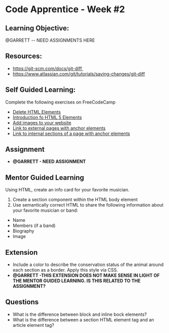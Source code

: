 # Code Apprentice - Week #2

## Learning Objective:
@GARRETT -- NEED ASSIGNMENTS HERE

## Resources:
* https://git-scm.com/docs/git-diff 
* https://www.atlassian.com/git/tutorials/saving-changes/git-diff

## Self Guided Learning:

Complete the following exercises on FreeCodeCamp
* [Delete HTML Elements](https://learn.freecodecamp.org/responsive-web-design/basic-html-and-html5/delete-html-elements/)
* [Introduction fo HTML 5 Elements](https://learn.freecodecamp.org/responsive-web-design/basic-html-and-html5/introduction-to-html5-elements/)
* [Add images to your website](https://learn.freecodecamp.org/responsive-web-design/basic-html-and-html5/add-images-to-your-website/)
* [Link to external pages with anchor elements](https://learn.freecodecamp.org/responsive-web-design/basic-html-and-html5/link-to-external-pages-with-anchor-elements/)
* [Link to internal sections of a page with anchor elements](https://learn.freecodecamp.org/responsive-web-design/basic-html-and-html5/link-to-internal-sections-of-a-page-with-anchor-elements/)
    
## Assignment
* **@GARRETT - NEED ASSIGNMENT**

## Mentor Guided Learning
Using HTML, create an info card for your favorite musician.

1. Create a section component within the HTML body element
2. Use semantically correct HTML to share the following information about your favorite musician or band:
* Name
* Members (if a band)
* Biography
* Image
    
## Extension
* Include a color to describe the conservation status of the animal around each section as a border. Apply this style via CSS.
* **@GARRETT -THIS EXTENSION DOES NOT MAKE SENSE IN LIGHT OF THE MENTOR GUIDED LEARNING. IS THIS RELATED TO THE ASSIGNMENT?**

## Questions
* What is the difference between block and inline bock elements?
* What is the difference between a section HTML element tag and an article element tag? 
